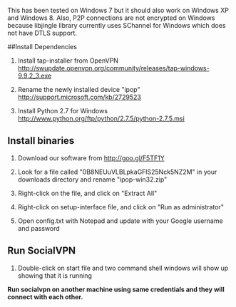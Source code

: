 This has been tested on Windows 7 but it should also work on Windows XP and Windows 8. Also, P2P connections are not encrypted on Windows because libjingle library currently uses SChannel for Windows which does not have DTLS support.

##Install Dependencies

1.  Install tap-installer from OpenVPN http://swupdate.openvpn.org/community/releases/tap-windows-9.9.2_3.exe

2.  Rename the newly installed device "ipop" http://support.microsoft.com/kb/2729523

3.  Install Python 2.7 for Windows http://www.python.org/ftp/python/2.7.5/python-2.7.5.msi

## Install binaries

1.  Download our software from http://goo.gl/F5TF1Y

2.  Look for a file called "0B8NEUuVLBLpkaGFlS25Nck5NZ2M" in your downloads directory and rename "ipop-win32.zip"

3.  Right-click on the file, and click on "Extract All"

3.  Right-click on setup-interface file, and click on "Run as administrator"

4.  Open config.txt with Notepad and update with your Google username and password

## Run SocialVPN

1.  Double-click on start file and two command shell windows will show up showing that it is running

**Run socialvpn on another machine using same credentials and they will connect
with each other.**